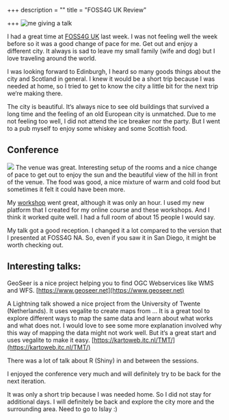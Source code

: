 +++
description = ""
title = "FOSS4G UK Review"

+++
![me giving a talk](https://res.cloudinary.com/civicvision/image/upload/f_auto,q_auto,w_auto,dpr_auto,c_limit/milafrerichs.com/articles/AF6327DF-1615-487D-B969-AD5D3F925BBF.jpg)

I had a great time at [FOSS4G UK](https://uk.osgeo.org/foss4guk2019/) last week. I was not feeling well the week before so it was a good change of pace for me.
Get out and enjoy a different city. It always is sad to leave my small family (wife and dog) but I love traveling around the world.

I was looking forward to Edinburgh, I heard so many goods things about the city and Scotland in general. I knew it would be a short trip because I was needed at home, so I tried to get to know the city a little bit for the next trip we‘re making there.

The city is beautiful. It‘s always nice to see old buildings that survived a long time and the feeling of an old European city is unmatched.
Due to me not feeling too well, I did not attend the ice breaker nor the party. But I went to a pub myself to enjoy some whiskey and some Scottish food.

## Conference
![](https://res.cloudinary.com/civicvision/image/upload/f_auto,q_auto,w_auto,dpr_auto,c_limit/milafrerichs.com/articles/32EA6E83-A02D-4B63-B492-77128D14E2B5.jpg)
The venue was great. Interesting setup of the rooms and a nice change of pace to get out to enjoy the sun and the beautiful view of the hill in front of the venue.
The food was good, a nice mixture of warm and cold food but sometimes it felt it could have been more.

My [workshop](https://mappingwithd3.com) went great, although it was only an hour. I used my new platform that I created for my online course and these workshops. And I think it worked quite well. I had a full room of about 15 people I would say.

My talk got a good reception. I changed it a lot compared to the version that I presented at FOSS4G NA. So, even if you saw it in San Diego, it might be worth checking out.

## Interesting talks:

GeoSeer is a nice project helping you to find OGC Webservices like WMS and WFS.
[https://www.geoseer.net](https://www.geoseer.net)

A Lightning talk showed a nice project from the University of Twente (Netherlands). It uses vegalite to create maps from ...
It is a great tool to explore different ways to map the same data and learn about what works and what does not.
I would love to see some more explanation involved why this way of mapping the data might not work well. But it‘s a great start and uses vegalite to make it easy.
[https://kartoweb.itc.nl/TMT/](https://kartoweb.itc.nl/TMT/)

There was a lot of talk about R (Shiny) in and between the sessions.

I enjoyed the conference very much and will definitely try to be back for the next iteration.

It was only a short trip because I was needed home. So I did not stay for additional days. I will definitely be back and explore the city more and the surrounding area. Need to go to Islay :)